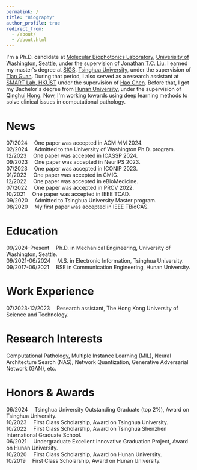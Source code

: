 ```yaml
---
permalink: /
title: "Biography"
author_profile: true
redirect_from: 
  - /about/
  - /about.html
---
```


I'm a Ph.D. candidate at [Molecular Biophotonics Laboratory](https://washington-seattle.digication.com/jonliu/Home), [Univerisity of Washington, Seattle](https://www.washington.edu/), under the supervision of [Jonathan T.C. Liu](https://scholar.google.com/citations?user=p-JSi6IAAAAJ&hl=zh-CN&oi=ao). I earned my master's degree at [SIGS](https://www.sigs.tsinghua.edu.cn/), [Tsinghua University](https://www.tsinghua.edu.cn/), under the supervision of [Tian Guan](https://www.sigs.tsinghua.edu.cn/gt/main.htm). During that period, I also served as a research assistant at [SMART Lab, HKUST](https://hkustsmartlab.netlify.app/) under the supervision of [Hao Chen](https://scholar.google.com/citations?user=Z_t5DjwAAAAJ). Before that, I got my Bachelor's degree from [Hunan University](https://www.hnu.edu.cn/), under the supervision of [Qinghui Hong](https://orcid.org/0000-0002-6210-6033). Now, I'm working towards using deep learning methods to solve clinical issues in computational pathology.

News
======
07/2024 &emsp;One paper was accepted in ACM MM 2024.<br />
02/2024 &emsp;Admitted to the University of Washington Ph.D. program.<br />
12/2023 &emsp;One paper was accepted in ICASSP 2024.<br />
09/2023 &emsp;One paper was accepted in NeurIPS 2023.<br />
07/2023 &emsp;One paper was accepted in ICONIP 2023.<br />
01/2023 &emsp;One paper was accepted in CMIG.<br />
12/2022 &emsp;One paper was accepted in eBioMedicine.<br />
07/2022 &emsp;One paper was accepted in PRCV 2022.<br />
10/2021 &emsp;One paper was accepted in IEEE TCAD.<br />
09/2020 &emsp;Admitted to Tsinghua University Master program.<br />
08/2020 &emsp;My first paper was accepted in IEEE TBioCAS.

Education
======
09/2024-Present &emsp;Ph.D. in Mechanical Engineering, University of Washington, Seattle.<br />
09/2021-06/2024 &emsp;M.S. in Electronic Information, Tsinghua University.<br />
09/2017-06/2021 &emsp;BSE in Communication Engineering, Hunan University.

Work Experience
======
07/2023-12/2023 &emsp;Research assistant, The Hong Kong University of Science and Technology.

Research Interests
======
Computational Pathology, Multiple Instance Learning (MIL), Neural Architecture Search (NAS), Network Quantization, Generative Adversarial Network (GAN), etc.

Honors & Awards
======
06/2024 &emsp;Tsinghua University Outstanding Graduate (top 2%), Award on Tsinghua University.<br />
10/2023 &emsp;First Class Scholarship, Award on Tsinghua University.<br />
10/2022 &emsp;First Class Scholarship, Award on Tsinghua Shenzhen International Graduate School.<br />
06/2021 &emsp;Undergraduate Excellent Innovative Graduation Project, Award on Hunan University.<br />
10/2020 &emsp;First Class Scholarship, Award on Hunan University.<br />
10/2019 &emsp;First Class Scholarship, Award on Hunan University.

